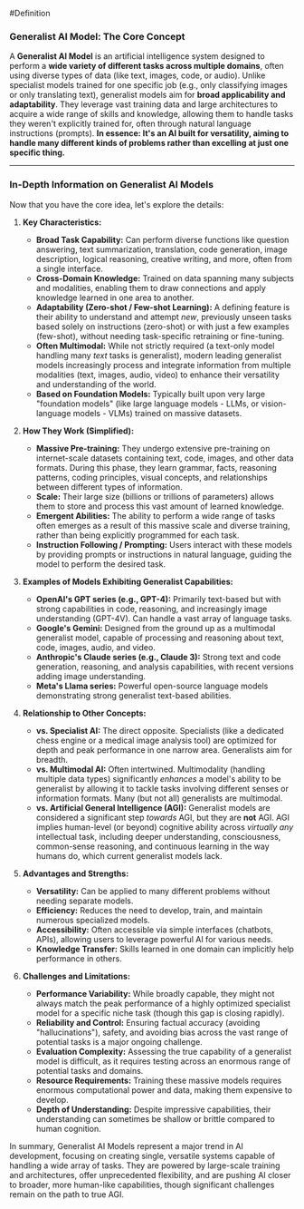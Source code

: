 #Definition
### Generalist AI Model: The Core Concept

A **Generalist AI Model** is an artificial intelligence system designed to perform a **wide variety of different tasks across multiple domains**, often using diverse types of data (like text, images, code, or audio). Unlike specialist models trained for one specific job (e.g., only classifying images or only translating text), generalist models aim for **broad applicability and adaptability**. They leverage vast training data and large architectures to acquire a wide range of skills and knowledge, allowing them to handle tasks they weren't explicitly trained for, often through natural language instructions (prompts). **In essence: It's an AI built for versatility, aiming to handle many different kinds of problems rather than excelling at just one specific thing.**

---

### In-Depth Information on Generalist AI Models

Now that you have the core idea, let's explore the details:

1.  **Key Characteristics:**
    *   **Broad Task Capability:** Can perform diverse functions like question answering, text summarization, translation, code generation, image description, logical reasoning, creative writing, and more, often from a single interface.
    *   **Cross-Domain Knowledge:** Trained on data spanning many subjects and modalities, enabling them to draw connections and apply knowledge learned in one area to another.
    *   **Adaptability (Zero-shot / Few-shot Learning):** A defining feature is their ability to understand and attempt *new*, previously unseen tasks based solely on instructions (zero-shot) or with just a few examples (few-shot), without needing task-specific retraining or fine-tuning.
    *   **Often Multimodal:** While not strictly required (a text-only model handling many *text* tasks is generalist), modern leading generalist models increasingly process and integrate information from multiple modalities (text, images, audio, video) to enhance their versatility and understanding of the world.
    *   **Based on Foundation Models:** Typically built upon very large "foundation models" (like large language models - LLMs, or vision-language models - VLMs) trained on massive datasets.

2.  **How They Work (Simplified):**
    *   **Massive Pre-training:** They undergo extensive pre-training on internet-scale datasets containing text, code, images, and other data formats. During this phase, they learn grammar, facts, reasoning patterns, coding principles, visual concepts, and relationships between different types of information.
    *   **Scale:** Their large size (billions or trillions of parameters) allows them to store and process this vast amount of learned knowledge.
    *   **Emergent Abilities:** The ability to perform a wide range of tasks often emerges as a result of this massive scale and diverse training, rather than being explicitly programmed for each task.
    *   **Instruction Following / Prompting:** Users interact with these models by providing prompts or instructions in natural language, guiding the model to perform the desired task.

3.  **Examples of Models Exhibiting Generalist Capabilities:**
    *   **OpenAI's GPT series (e.g., GPT-4):** Primarily text-based but with strong capabilities in code, reasoning, and increasingly image understanding (GPT-4V). Can handle a vast array of language tasks.
    *   **Google's Gemini:** Designed from the ground up as a multimodal generalist model, capable of processing and reasoning about text, code, images, audio, and video.
    *   **Anthropic's Claude series (e.g., Claude 3):** Strong text and code generation, reasoning, and analysis capabilities, with recent versions adding image understanding.
    *   **Meta's Llama series:** Powerful open-source language models demonstrating strong generalist text-based abilities.

4.  **Relationship to Other Concepts:**
    *   **vs. Specialist AI:** The direct opposite. Specialists (like a dedicated chess engine or a medical image analysis tool) are optimized for depth and peak performance in one narrow area. Generalists aim for breadth.
    *   **vs. Multimodal AI:** Often intertwined. Multimodality (handling multiple data types) significantly *enhances* a model's ability to be generalist by allowing it to tackle tasks involving different senses or information formats. Many (but not all) generalists are multimodal.
    *   **vs. Artificial General Intelligence (AGI):** Generalist models are considered a significant step *towards* AGI, but they are **not** AGI. AGI implies human-level (or beyond) cognitive ability across *virtually any* intellectual task, including deeper understanding, consciousness, common-sense reasoning, and continuous learning in the way humans do, which current generalist models lack.

5.  **Advantages and Strengths:**
    *   **Versatility:** Can be applied to many different problems without needing separate models.
    *   **Efficiency:** Reduces the need to develop, train, and maintain numerous specialized models.
    *   **Accessibility:** Often accessible via simple interfaces (chatbots, APIs), allowing users to leverage powerful AI for various needs.
    *   **Knowledge Transfer:** Skills learned in one domain can implicitly help performance in others.

6.  **Challenges and Limitations:**
    *   **Performance Variability:** While broadly capable, they might not always match the peak performance of a highly optimized specialist model for a specific niche task (though this gap is closing rapidly).
    *   **Reliability and Control:** Ensuring factual accuracy (avoiding "hallucinations"), safety, and avoiding bias across the vast range of potential tasks is a major ongoing challenge.
    *   **Evaluation Complexity:** Assessing the true capability of a generalist model is difficult, as it requires testing across an enormous range of potential tasks and domains.
    *   **Resource Requirements:** Training these massive models requires enormous computational power and data, making them expensive to develop.
    *   **Depth of Understanding:** Despite impressive capabilities, their understanding can sometimes be shallow or brittle compared to human cognition.

In summary, Generalist AI Models represent a major trend in AI development, focusing on creating single, versatile systems capable of handling a wide array of tasks. They are powered by large-scale training and architectures, offer unprecedented flexibility, and are pushing AI closer to broader, more human-like capabilities, though significant challenges remain on the path to true AGI.